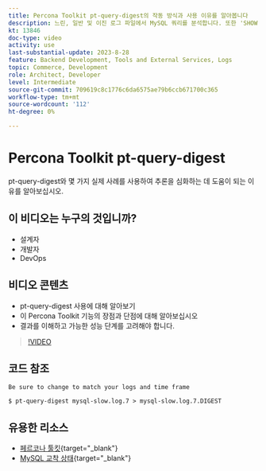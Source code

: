 ```yaml
---
title: Percona Toolkit pt-query-digest의 작동 방식과 사용 이유를 알아봅니다
description: 느린, 일반 및 이진 로그 파일에서 MySQL 쿼리를 분석합니다. 또한 'SHOW PROCESSLIST'의 쿼리와 tcpdump의 MySQL 프로토콜 데이터를 분석할 수 있습니다.
kt: 13846
doc-type: video
activity: use
last-substantial-update: 2023-8-28
feature: Backend Development, Tools and External Services, Logs
topic: Commerce, Development
role: Architect, Developer
level: Intermediate
source-git-commit: 709619c8c1776c6da6575ae79b6ccb671700c365
workflow-type: tm+mt
source-wordcount: '112'
ht-degree: 0%

---
```


# Percona Toolkit pt-query-digest

pt-query-digest와 몇 가지 실제 사례를 사용하여 추론을 심화하는 데 도움이 되는 이유를 알아보십시오.

## 이 비디오는 누구의 것입니까?

- 설계자
- 개발자
- DevOps

## 비디오 콘텐츠

- pt-query-digest 사용에 대해 알아보기
- 이 Percona Toolkit 기능의 장점과 단점에 대해 알아보십시오
- 결과를 이해하고 가능한 성능 단계를 고려해야 합니다.

>[!VIDEO](https://video.tv.adobe.com/v/3423480?learn=on)

## 코드 참조

```MYSQL
Be sure to change to match your logs and time frame

$ pt-query-digest mysql-slow.log.7 > mysql-slow.log.7.DIGEST
```

## 유용한 리소스

- [페르코나 툴킷](https://docs.percona.com/percona-toolkit/pt-query-digest.html){target="_blank"}
- [MySQL 교착 상태](https://experienceleague.adobe.com/docs/commerce-knowledge-base/kb/troubleshooting/database/deadlocks-in-mysql.html){target="_blank"}
